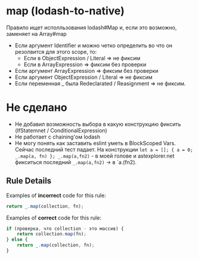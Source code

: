 # map (lodash-to-native)

Правило ищет исполльзования lodash#Map и, если это возможно, заменяет на
Array#map

- Если аргумент Identifier и можно четко определить во что он резолвится для
  этого scope, то:
  - Если в ObjectExpression / Literal => не фиксим
  - Если в ArrayExpression => фиксим без проверки
- Если аргумент ArrayExpression => фиксим без проверки
- Если аргумент ObjectExpression / Literal => не фиксим
- Если переменная \_ была Redeclarated / Reasignment => не фиксим.

# Не сделано

- Не добавил возможность выбора в какую конструкцию фиксить (IfStatemnet /
  ConditionalExpression)
- Не работает с chaining'ом lodash
- Не могу понять как заставить eslint уметь в BlockScoped Vars. Сейчас последний
  тест падает.
  На конструкции `let a = []; { a = 0; _.map(a, fn) }; _.map(a,fn2)` - в моей голове и
  astexplorer.net фикситься последний `_.map(a,fn2)` -> в `a.(fn2).

## Rule Details

Examples of **incorrect** code for this rule:

```js
return _.map(collection, fn);
```

Examples of **correct** code for this rule:

```js
if (проверка, что collection - это массив) {
    return collection.map(fn);
} else {
    return _.map(collection, fn);
}
```
